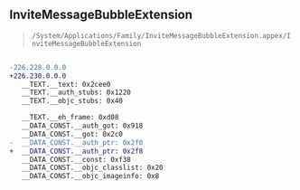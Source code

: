 ## InviteMessageBubbleExtension

> `/System/Applications/Family/InviteMessageBubbleExtension.appex/InviteMessageBubbleExtension`

```diff

-226.228.0.0.0
+226.230.0.0.0
   __TEXT.__text: 0x2cee0
   __TEXT.__auth_stubs: 0x1220
   __TEXT.__objc_stubs: 0x40

   __TEXT.__eh_frame: 0xd08
   __DATA_CONST.__auth_got: 0x918
   __DATA_CONST.__got: 0x2c0
-  __DATA_CONST.__auth_ptr: 0x2f0
+  __DATA_CONST.__auth_ptr: 0x2f8
   __DATA_CONST.__const: 0xf38
   __DATA_CONST.__objc_classlist: 0x20
   __DATA_CONST.__objc_imageinfo: 0x8

```
